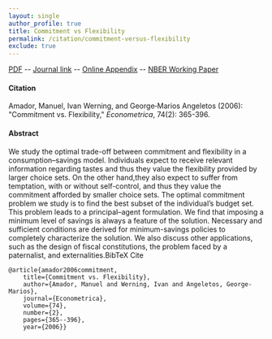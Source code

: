 ```yaml
---
layout: single 
author_profile: true 
title: Commitment vs Flexibility 
permalink: /citation/commitment-versus-flexibility
exclude: true
---
```


[PDF](https://markaguiar.github.io/files/commit.pdf) -- [Journal link](https://doi.org/10.1111/j.1468-0262.2006.00666.x) -- [Online Appendix](https://markaguiar.github.io/files/commit_appendix.pdf) -- [NBER Working Paper](https://markaguiar.github.io/files/commit_nber.pdf)
#### Citation

Amador, Manuel, Ivan Werning, and George‐Marios Angeletos (2006): "Commitment vs. Flexibility," *Econometrica*, 74(2): 365-396.

#### Abstract

We study the optimal trade-off between commitment and flexibility in a consumption–savings model. Individuals expect to receive relevant information regarding tastes and thus they value the flexibility provided by larger choice sets. On the other hand,they also expect to suffer from temptation, with or without self-control, and thus they value the commitment afforded by smaller choice sets. The optimal commitment problem we study is to find the best subset of the individual’s budget set. This problem leads to a principal–agent formulation. We find that imposing a minimum level of savings is always a feature of the solution. Necessary and sufficient conditions are derived for minimum-savings policies to completely characterize the solution. We also discuss other applications, such as the design of fiscal constitutions, the problem faced by a paternalist, and externalities.BibTeX Cite

	@article{amador2006commitment,
		title={Commitment vs. Flexibility},
		author={Amador, Manuel and Werning, Ivan and Angeletos, George-Marios},
		journal={Econometrica},
		volume={74},
		number={2},
		pages={365--396},
		year={2006}}